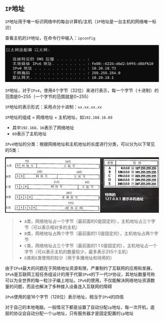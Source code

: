 ## `IP`地址

`IP`地址用于唯一标识网络中的每台计算机/主机（`IP`地址是一台主机的网络唯一标识）

查看主机的`IP`地址，在命令行中输入：`ipconfig`

![image-20250427162305657](..\assets\image-20250427162305657.png)

`IP`地址，对于`IPv4`，使用4个字节（32位）来进行表示，每一个字节（十进制）的范围是0~255（一个字节的范围就是0~255）

`IP`地址的表示形式：采用点分十进制：`xx.xx.xx.xx`

`IP`地址的组成 = 网络地址 + 主机地址，如`192.168.16.69`

- 其中`192.168，16`表示了网络地址
- `69`表示了主机地址

`IPv4`地址的分类：根据网络地址和主机地址的长度进行分类，可以分为以下常见的5类：

![image-20250427163355122](..\assets\image-20250427163355122.png)

> - `A`类，网络地址占一个字节（最前面的0是固定的），主机地址占三个字节（可以表示相对多的主机）
> - `B`类，网络地址占两个字节（最前面的1 0是固定的），主机地址占两个字节
> - `C`类，网络地址占三个字节（最前面的1 1 0是固定的），主机地址占一个字节（可以表示主机的数量较少，最多表示255个主机）
> - `D`类和`E`类使用的较少（用于多播地址和待用的）

由于`IPv4`最大的问题在于网络地址资源有限，严重制约了互联网的应用和发展，`IPv6`是互联网工程任务组设计的用于代替`IPv4`的下一代`IP`协议，其地址数量号称可以为全世界的每一粒沙子编上地址。`IPv6`的使用，不仅能解决网络地址资源数量的问题，而且也解决了多种接入设备连入互联网的障碍

`IPv6`使用的是16个字节（128位）表示地址，相当于`IPv4`的四倍

对于自己的本地电脑，一般情况下都是设置了自动分配`ip`地址，每一次开机，底层的协议会自动分配一个`ip`地址，只有服务器才是固定配置的`ip`地址